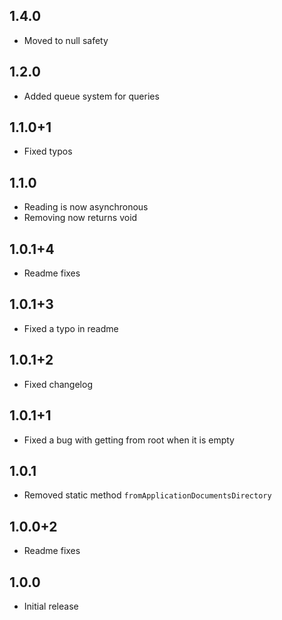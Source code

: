 ## 1.4.0

* Moved to null safety

## 1.2.0

* Added queue system for queries

## 1.1.0+1

* Fixed typos

## 1.1.0

* Reading is now asynchronous
* Removing now returns void

## 1.0.1+4

* Readme fixes

## 1.0.1+3

* Fixed a typo in readme

## 1.0.1+2

* Fixed changelog

## 1.0.1+1

* Fixed a bug with getting from root when it is empty

## 1.0.1

* Removed static method `fromApplicationDocumentsDirectory`

## 1.0.0+2

* Readme fixes

## 1.0.0

* Initial release
